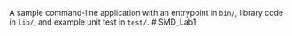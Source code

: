 A sample command-line application with an entrypoint in `bin/`, library code
in `lib/`, and example unit test in `test/`.
#   S M D _ L a b 1  
 